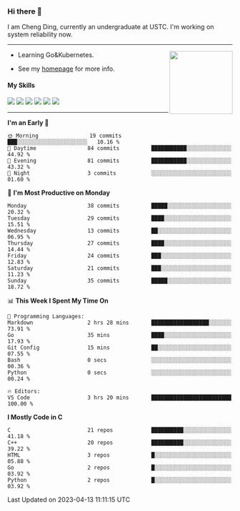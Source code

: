 ### Hi there 👋

I am Cheng Ding, currently an undergraduate at USTC.
I'm working on system reliability now.

---

<img align="right" height="141" src="https://github-readme-stats.vercel.app/api?username=IrisesD&theme=tokyonight&show_icons=true&count_private=true">

-  Learning Go&Kubernetes.

-  See my [homepage](https://irisesd.github.io) for more info.

#### My Skills

![](https://img.shields.io/badge/C++-65318e?logo=cplusplus&logoColor=fff)
![](https://img.shields.io/badge/Python-3e74a2?logo=python&logoColor=fff)
![](https://img.shields.io/badge/C-5654a2?logo=c&logoColor=fff)
![](https://img.shields.io/badge/Go-00aaff?logo=go&logoColor=fff)
![](https://img.shields.io/badge/Docker-0088ff?logo=docker&logoColor=fff)
![](https://img.shields.io/badge/Kubernetes-0066FF?logo=kubernetes&logoColor=fff)

---
<!--START_SECTION:waka-->
**I'm an Early 🐤** 

```text
🌞 Morning                19 commits          ███░░░░░░░░░░░░░░░░░░░░░░   10.16 % 
🌆 Daytime                84 commits          ███████████░░░░░░░░░░░░░░   44.92 % 
🌃 Evening                81 commits          ███████████░░░░░░░░░░░░░░   43.32 % 
🌙 Night                  3 commits           ░░░░░░░░░░░░░░░░░░░░░░░░░   01.60 % 
```
📅 **I'm Most Productive on Monday** 

```text
Monday                   38 commits          █████░░░░░░░░░░░░░░░░░░░░   20.32 % 
Tuesday                  29 commits          ████░░░░░░░░░░░░░░░░░░░░░   15.51 % 
Wednesday                13 commits          ██░░░░░░░░░░░░░░░░░░░░░░░   06.95 % 
Thursday                 27 commits          ████░░░░░░░░░░░░░░░░░░░░░   14.44 % 
Friday                   24 commits          ███░░░░░░░░░░░░░░░░░░░░░░   12.83 % 
Saturday                 21 commits          ███░░░░░░░░░░░░░░░░░░░░░░   11.23 % 
Sunday                   35 commits          █████░░░░░░░░░░░░░░░░░░░░   18.72 % 
```


📊 **This Week I Spent My Time On** 

```text
💬 Programming Languages: 
Markdown                 2 hrs 28 mins       ██████████████████░░░░░░░   73.91 % 
Go                       35 mins             ████░░░░░░░░░░░░░░░░░░░░░   17.93 % 
Git Config               15 mins             ██░░░░░░░░░░░░░░░░░░░░░░░   07.55 % 
Bash                     0 secs              ░░░░░░░░░░░░░░░░░░░░░░░░░   00.36 % 
Python                   0 secs              ░░░░░░░░░░░░░░░░░░░░░░░░░   00.24 % 

🔥 Editors: 
VS Code                  3 hrs 20 mins       █████████████████████████   100.00 % 
```

**I Mostly Code in C** 

```text
C                        21 repos            ██████████░░░░░░░░░░░░░░░   41.18 % 
C++                      20 repos            ██████████░░░░░░░░░░░░░░░   39.22 % 
HTML                     3 repos             █░░░░░░░░░░░░░░░░░░░░░░░░   05.88 % 
Go                       2 repos             █░░░░░░░░░░░░░░░░░░░░░░░░   03.92 % 
Python                   2 repos             █░░░░░░░░░░░░░░░░░░░░░░░░   03.92 % 
```




 Last Updated on 2023-04-13 11:11:15 UTC
<!--END_SECTION:waka-->